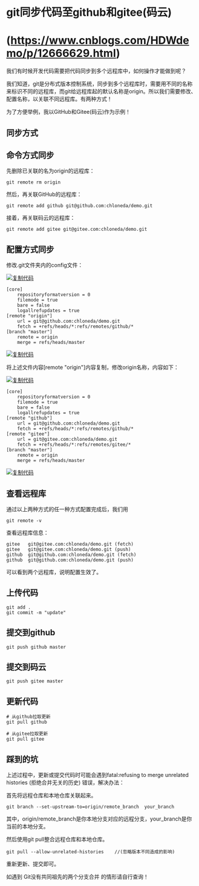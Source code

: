 # git同步代码至github和gitee(码云)

# (https://www.cnblogs.com/HDWdemo/p/12666629.html)

我们有时候开发代码需要把代码同步到多个远程库中，如何操作才能做到呢？

我们知道，git是分布式版本控制系统，同步到多个远程库时，需要用不同的名称来标识不同的远程库，而git给远程库起的默认名称是origin。所以我们需要修改、配置名称，以关联不同远程库。有两种方式！

为了方便举例，我以GitHub和Gitee(码云)作为示例！

## 同步方式

## 命令方式同步

先删除已关联的名为origin的远程库：

```
git remote rm origin
```

然后，再关联GitHub的远程库：

```
git remote add github git@github.com:chloneda/demo.git
```

接着，再关联码云的远程库：

```
git remote add gitee git@gitee.com:chloneda/demo.git
```

## 配置方式同步

修改.git文件夹内的config文件：

[![复制代码](https://common.cnblogs.com/images/copycode.gif)](javascript:void(0);)

```
[core]
    repositoryformatversion = 0
    filemode = true
    bare = false
    logallrefupdates = true
[remote "origin"]
    url = git@github.com:chloneda/demo.git
    fetch = +refs/heads/*:refs/remotes/github/*
[branch "master"]
    remote = origin
    merge = refs/heads/master
```

[![复制代码](https://common.cnblogs.com/images/copycode.gif)](javascript:void(0);)

将上述文件内容[remote "origin"]内容复制，修改origin名称，内容如下：

[![复制代码](https://common.cnblogs.com/images/copycode.gif)](javascript:void(0);)

```
[core]
    repositoryformatversion = 0
    filemode = true
    bare = false
    logallrefupdates = true
[remote "github"]
    url = git@github.com:chloneda/demo.git
    fetch = +refs/heads/*:refs/remotes/github/*
[remote "gitee"]
    url = git@gitee.com:chloneda/demo.git
    fetch = +refs/heads/*:refs/remotes/gitee/*
[branch "master"]
    remote = origin
    merge = refs/heads/master
```

[![复制代码](https://common.cnblogs.com/images/copycode.gif)](javascript:void(0);)

## 查看远程库

通过以上两种方式的任一种方式配置完成后，我们用

```
git remote -v
```

 

查看远程库信息：

```
gitee   git@gitee.com:chloneda/demo.git (fetch)
gitee   git@gitee.com:chloneda/demo.git (push)
github  git@github.com:chloneda/demo.git (fetch)
github  git@github.com:chloneda/demo.git (push)
```

 

可以看到两个远程库，说明配置生效了。

## 上传代码

```
git add .
git commit -m "update"
```

 

## 提交到github

```
git push github master
```

 

## 提交到码云

```
git push gitee master
```

 

## 更新代码

```
# 从github拉取更新
git pull github

# 从gitee拉取更新
git pull gitee
```

 

## 踩到的坑

上述过程中，更新或提交代码时可能会遇到fatal:refusing to merge unrelated histories (拒绝合并无关的历史) 错误，解决办法：

首先将远程仓库和本地仓库关联起来。

```
git branch --set-upstream-to=origin/remote_branch  your_branch
```

其中，origin/remote_branch是你本地分支对应的远程分支，your_branch是你当前的本地分支。

然后使用git pull整合远程仓库和本地仓库。

```
git pull --allow-unrelated-histories    //(忽略版本不同造成的影响)
```

 

重新更新、提交即可。

如遇到 Git没有共同祖先的两个分支合并 的情形请自行查询！

 